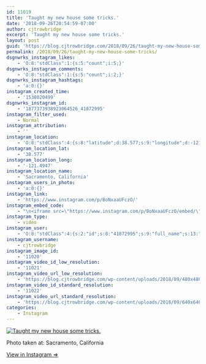 ```yaml
---
id: 11019
title: 'Taught my new house some tricks.'
date: '2018-09-26T20:54:59-07:00'
author: cjtrowbridge
excerpt: 'Taught my new house some tricks.'
layout: post
guid: 'https://blog.cjtrowbridge.com/2018/09/26/taught-my-new-house-some-tricks/'
permalink: /2018/09/26/taught-my-new-house-some-tricks/
dsgnwrks_instagram_likes:
    - 'O:8:"stdClass":1:{s:5:"count";i:5;}'
dsgnwrks_instagram_comments:
    - 'O:8:"stdClass":1:{s:5:"count";i:2;}'
dsgnwrks_instagram_hashtags:
    - 'a:0:{}'
instagram_created_time:
    - '1538020499'
dsgnwrks_instagram_id:
    - '1877373938923064526_41872995'
instagram_filter_used:
    - Normal
instagram_attribution:
    - ''
instagram_location:
    - 'O:8:"stdClass":4:{s:8:"latitude";d:38.577;s:9:"longitude";d:-121.4947;s:4:"name";s:22:"Sacramento, California";s:2:"id";i:212931804;}'
instagram_location_lat:
    - '38.577'
instagram_location_long:
    - '-121.4947'
instagram_location_name:
    - 'Sacramento, California'
instagram_users_in_photo:
    - 'a:0:{}'
instagram_link:
    - 'https://www.instagram.com/p/BoNxaaUFczO/'
instagram_embed_code:
    - "\n<iframe src=\"https://www.instagram.com/p/BoNxaaUFczO/embed/\" width=\"612\" height=\"710\" frameborder=\"0\" scrolling=\"no\" allowtransparency=\"true\" class=\"insta-image-embed\"></iframe>\n"
instagram_type:
    - video
instagram_user:
    - 'O:8:"stdClass":4:{s:2:"id";s:8:"41872995";s:9:"full_name";s:13:"CJ Trowbridge";s:15:"profile_picture";s:141:"https://scontent.cdninstagram.com/vp/f84f0a6bdeca4ac376593587c3ce821c/5C56ED1C/t51.2885-19/s150x150/13724650_1188772791164794_142557231_a.jpg";s:8:"username";s:12:"cjtrowbridge";}'
instagram_username:
    - cjtrowbridge
instagram_image_id:
    - '11020'
instagram_video_id_low_resolution:
    - '11021'
instagram_video_url_low_resolution:
    - 'https://blog.cjtrowbridge.com/wp-content/uploads/2018/09/480x480-video-1538020499.mp4'
instagram_video_id_standard_resolution:
    - '11022'
instagram_video_url_standard_resolution:
    - 'https://blog.cjtrowbridge.com/wp-content/uploads/2018/09/640x640-video-1538020499.mp4'
categories:
    - Instagram
---
```


[![Taught my new house some tricks.](https://blog.cjtrowbridge.com/wp-content/uploads/2018/09/1538020499-1-1.jpg)](https://www.instagram.com/p/BoNxaaUFczO/)

Photo taken at: Sacramento, California

[View in Instagram ⇒](https://www.instagram.com/p/BoNxaaUFczO/)